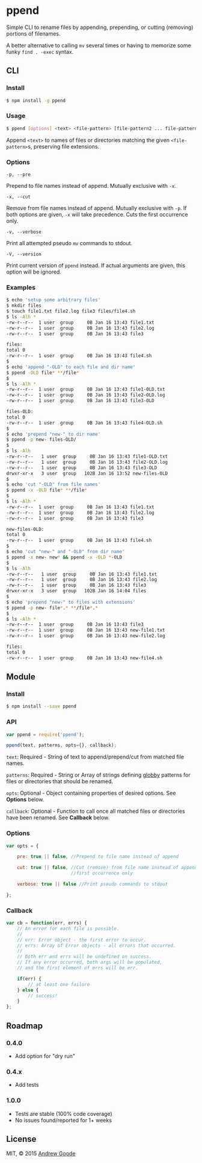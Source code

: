 # ppend

Simple CLI to rename files by appending, prepending, or cutting (removing) portions of filenames.

A better alternative to calling `mv` several times or having to memorize some funky `find . -exec` syntax.
## CLI

### Install

```sh
$ npm install -g ppend
```

### Usage

```sh
$ ppend [options] <text> <file-pattern> [file-pattern2 ... file-patternN]
```

Append `<text>` to names of files or directories matching the given `<file-pattern>`s, preserving file extensions.

### Options

`-p, --pre`

Prepend to file names instead of append. Mutually exclusive with `-x`.

`-x, --cut`

Remove from file names instead of append. Mutually exclusive with `-p`. If both options are given, `-x` will take precedence. Cuts the first occurrence only.

`-v, --verbose`

Print all attempted pseudo `mv` commands to stdout.

`-V, --version`

Print current version of `ppend` instead. If actual arguments are given, this option will be ignored.

### Examples

```sh
$ echo 'setup some arbitrary files'
$ mkdir files
$ touch file1.txt file2.log file3 files/file4.sh
$ ls -Alh *
-rw-r--r--  1 user  group     0B Jan 16 13:43 file1.txt
-rw-r--r--  1 user  group     0B Jan 16 13:43 file2.log
-rw-r--r--  1 user  group     0B Jan 16 13:43 file3

files:
total 0
-rw-r--r--  1 user  group     0B Jan 16 13:43 file4.sh
$
$ echo 'append "-OLD" to each file and dir name'
$ ppend -OLD file* **/file*
$
$ ls -Alh *
-rw-r--r--  1 user  group     0B Jan 16 13:43 file1-OLD.txt
-rw-r--r--  1 user  group     0B Jan 16 13:43 file2-OLD.log
-rw-r--r--  1 user  group     0B Jan 16 13:43 file3-OLD

files-OLD:
total 0
-rw-r--r--  1 user  group     0B Jan 16 13:43 file4-OLD.sh
$
$ echo 'prepend "new-" to dir name'
$ ppend -p new- files-OLD/
$
$ ls -Alh
-rw-r--r--   1 user  group     0B Jan 16 13:43 file1-OLD.txt
-rw-r--r--   1 user  group     0B Jan 16 13:43 file2-OLD.log
-rw-r--r--   1 user  group     0B Jan 16 13:43 file3-OLD
drwxr-xr-x   3 user  group   102B Jan 16 13:52 new-files-OLD
$
$ echo 'cut "-OLD" from file names'
$ ppend -x -OLD file* **/file*
$
$ ls -Alh *
-rw-r--r--  1 user  group     0B Jan 16 13:43 file1.txt
-rw-r--r--  1 user  group     0B Jan 16 13:43 file2.log
-rw-r--r--  1 user  group     0B Jan 16 13:43 file3

new-files-OLD:
total 0
-rw-r--r--  1 user  group     0B Jan 16 13:43 file4.sh
$
$ echo 'cut "new-" and "-OLD" from dir name'
$ ppend -x new- new* && ppend -x -OLD *-OLD
$
$ ls -Alh
-rw-r--r--   1 user  group     0B Jan 16 13:43 file1.txt
-rw-r--r--   1 user  group     0B Jan 16 13:43 file2.log
-rw-r--r--   1 user  group     0B Jan 16 13:43 file3
drwxr-xr-x   3 user  group   102B Jan 16 14:04 files
$
$ echo 'prepend "new-" to files with extensions'
$ ppend -p new- file*.* **/file*.*
$
$ ls -Alh *
-rw-r--r--  1 user  group     0B Jan 16 13:43 file3
-rw-r--r--  1 user  group     0B Jan 16 13:43 new-file1.txt
-rw-r--r--  1 user  group     0B Jan 16 13:43 new-file2.log

files:
total 0
-rw-r--r--  1 user  group     0B Jan 16 13:43 new-file4.sh
```

## Module

### Install

```sh
$ npm install --save ppend
```

### API

```js
var ppend = require('ppend');

ppend(text, patterns, opts={}, callback);
```

`text`: Required - String of text to append/prepend/cut from matched file names.

`patterns`: Required - String or Array of strings defining [globby](https://www.npmjs.com/package/globby) patterns for files or directories that should be renamed.

`opts`: Optional - Object containing properties of desired options. See **Options** below.

`callback`: Optional - Function to call once all matched files or directories have been renamed. See **Callback** below.

### Options

```js
var opts = {

	pre: true || false, //Prepend to file name instead of append

	cut: true || false, //Cut (remove) from file name instead of append,
	                    //first occurrence only

	verbose: true || false //Print pseudo commands to stdout

};
```

### Callback

```js
var cb = function(err, errs) {
	// An error for each file is possible.
	//
	// err: Error object - the first error to occur.
	// errs: Array of Error objects - all errors that occurred.
	//
	// Both err and errs will be undefined on success.
	// If any error occurred, both args will be populated,
	// and the first element of errs will be err.

	if(err) {
		// at least one failure
	} else {
		// success!
	}
};
```

## Roadmap

### 0.4.0

- Add option for "dry run"

### 0.4.x

- Add tests

### 1.0.0

- Tests are stable (100% code coverage)
- No issues found/reported for 1+ weeks

## License

MIT, &copy; 2015 [Andrew Goode](https://www.npmjs.com/~abg)
